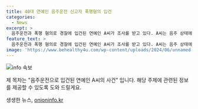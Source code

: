 ```yaml
---
title: 40대 연예인 음주운전 신고자 폭행혐의 입건
categories:
  - News
excerpt: >
  음주운전과 폭행 혐의로 경찰에 입건된 연예인 A씨가 조사를 받고 있다. A씨는 음주 상태에서 3㎞ 운전한 후 의심 신고자를 폭행한 것으로 전해졌는데, 혈중알코올농도는 면허 취소 수준이었다. 경찰은 음주운전 혐의를 우선 기소 의견으로 송치한 상태이며, 폭행 혐의에 대해서는 CCTV 등 자료를 조사 중이다. A씨의 논란에 대한 경찰 조사가 계속될 예정이다. (150자)
feature_text: >
  음주운전과 폭행 혐의로 경찰에 입건된 연예인 A씨가 조사를 받고 있다. A씨는 음주 상태에서 3㎞ 운전한 후 의심 신고자를 폭행한 것으로 전해졌는데, 혈중알코올농도는 면허 취소 수준이었다. 경찰은 음주운전 혐의를 우선 기소 의견으로 송치한 상태이며, 폭행 혐의에 대해서는 CCTV 등 자료를 조사 중이다. A씨의 논란에 대한 경찰 조사가 계속될 예정이다. (150자)
image: 'https://www.behealthy4u.com/wp-content/uploads/2024/06/unnamed-file.png'
---
```


<p><img src="https://www.behealthy4u.com/wp-content/uploads/2024/06/unnamed-file.png" alt="info 속보" /></p>

<p>제 목차는 "음주운전으로 입건된 연예인 A씨의 사건" 입니다. 해당 주제에 관련된 정보를 제공할 수 있도록 도와 드릴게요.</p>
생생한 뉴스, <a href="https://onioninfo.kr" rel="dofollow">onioninfo.kr</a>


